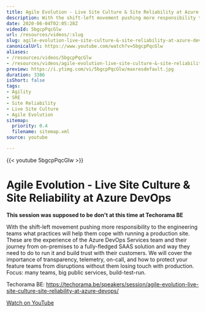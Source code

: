 ```yaml
---
title: Agile Evolution - Live Site Culture & Site Reliability at Azure DevOps
description: With the shift-left movement pushing more responsibility to the engineering teams what practices will help them cope with running a production site.
date: 2020-06-04T02:05:28Z
videoId: 5bgcpPqcGlw
url: /resources/videos/:slug
slug: agile-evolution-live-site-culture-&-site-reliability-at-azure-devops
canonicalUrl: https://www.youtube.com/watch?v=5bgcpPqcGlw
aliases:
- /resources/videos/5bgcpPqcGlw
- /resources/videos/agile-evolution-live-site-culture-&-site-reliability-at-azure-devops
preview: https://i.ytimg.com/vi/5bgcpPqcGlw/maxresdefault.jpg
duration: 3386
isShort: false
tags:
- Agility
- SRE
- Site Reliability
- Live Site Culture
- Agile Evolution
sitemap:
  priority: 0.4
  filename: sitemap.xml
source: youtube

---
```


{{< youtube 5bgcpPqcGlw >}}

# Agile Evolution - Live Site Culture & Site Reliability at Azure DevOps

**This session was supposed to be don't at this time at Techorama BE**

With the shift-left movement pushing more responsibility to the engineering teams what practices will help them cope with running a production site. These are the experience of the Azure DevOps Services team and their journey from on-premises to a fully-fledged SAAS solution and way they need to do to run it and build trust with their customers. We will cover the importance of transparency, telemetry, on-call, and how to protect your feature teams from disruptions without them losing touch with production. Focus: many teams, big public services, build-test-run.

Techorama BE: https://techorama.be/speakers/session/agile-evolution-live-site-culture-site-reliability-at-azure-devops/

[Watch on YouTube](https://www.youtube.com/watch?v=5bgcpPqcGlw)
